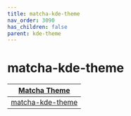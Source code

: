 ```yaml
---
title: matcha-kde-theme
nav_order: 3090
has_children: false
parent: kde-theme
---
```



# matcha-kde-theme

| [Matcha Theme](https://samwhelp.github.io/note-about-theme/read/desktop-theme/themes/matcha-theme.html) |
| --- |
| [matcha-kde-theme](https://github.com/vinceliuice/Matcha-kde) |
